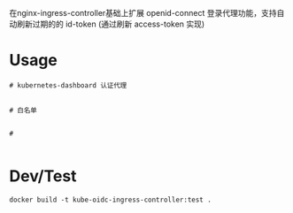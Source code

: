 在nginx-ingress-controller基础上扩展 openid-connect 登录代理功能，支持自动刷新过期的的 id-token (通过刷新 access-token 实现)

# Usage
```
# kubernetes-dashboard 认证代理


# 白名单


# 


```

# Dev/Test
```
docker build -t kube-oidc-ingress-controller:test .

```
